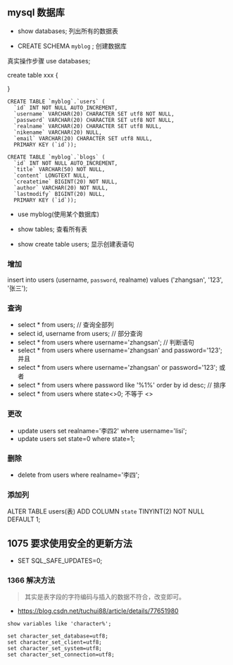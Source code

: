 ## mysql 数据库

- show databases; 列出所有的数据表

- CREATE SCHEMA `myblog` ; 创建数据库

真实操作步骤
use databases;

create table xxx {

}

```mysql
CREATE TABLE `myblog`.`users` (
  `id` INT NOT NULL AUTO_INCREMENT,
  `username` VARCHAR(20) CHARACTER SET utf8 NOT NULL,
  `password` VARCHAR(20) CHARACTER SET utf8 NOT NULL,
  `realname` VARCHAR(20) CHARACTER SET utf8 NULL,
  `nikename` VARCHAR(20) NULL,
  `email` VARCHAR(20) CHARACTER SET utf8 NULL,
  PRIMARY KEY (`id`));
```


```mysql
CREATE TABLE `myblog`.`blogs` (
  `id` INT NOT NULL AUTO_INCREMENT,
  `title` VARCHAR(50) NOT NULL,
  `content` LONGTEXT NULL,
  `createtime` BIGINT(20) NOT NULL,
  `author` VARCHAR(20) NOT NULL,
  `lastmodify` BIGINT(20) NULL,
  PRIMARY KEY (`id`));

```

- use myblog(使用某个数据库)

- show tables; 查看所有表

- show create table users; 显示创建表语句

### 增加
insert into users (username, `password`, realname) values ('zhangsan', '123', '张三');


### 查询
- select * from users; // 查询全部列
- select id, username from users; // 部分查询
- select * from users where username='zhangsan'; // 判断语句
- select * from users where username='zhangsan' and password='123'; 并且
- select * from users where username='zhangsan' or password='123'; 或者
- select * from users where password like '%1%' order by id desc; // 排序
- select * from users where state<>0; 不等于 <>

### 更改
- update users set realname='李四2' where username='lisi';
- update users set state=0 where state=1;

### 删除
- delete from users where realname='李四';

### 添加列
ALTER TABLE users(表)
	ADD COLUMN `state` TINYINT(2) NOT NULL DEFAULT 1;

## 1075 要求使用安全的更新方法
- SET SQL_SAFE_UPDATES=0;

### 1366 解决方法
> 其实是表字段的字符编码与插入的数据不符合，改变即可。

- https://blog.csdn.net/tuchui88/article/details/77651980

```mysql
show variables like 'character%';

set character_set_database=utf8;
set character_set_client=utf8;
set character_set_system=utf8;
set character_set_connection=utf8;
```